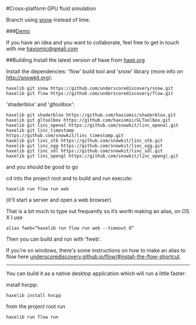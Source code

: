 #Cross-platform GPU fluid simulation

Branch using [snow](http://snowkit.org/) instead of lime.

###[Demo](http://haxiomic.github.io/GPU-Fluid-Experiments/html5/)

If you have an idea and you want to collaborate, feel free to get in touch with me [haxiomic@gmail.com](mailto:haxiomic@gmail.com)

##Building
Install the latest version of haxe from [haxe.org](http://haxe.org/)

Install the dependencies:
'flow' build tool and 'snow' library (more info on http://snowkit.org):

	haxelib git snow https://github.com/underscorediscovery/snow.git
	haxelib git flow https://github.com/underscorediscovery/flow.git

'shaderblox' and 'gltoolbox':

	haxelib git shaderblox https://github.com/haxiomic/shaderblox.git
	haxelib git gltoolbox https://github.com/haxiomic/GLToolbox.git
	haxelib git linc_openal https://github.com/snowkit/linc_openal.git
	haxelib git linc_timestamp https://github.com/snowkit/linc_timestamp.git
	haxelib git linc_stb https://github.com/snowkit/linc_stb.git
	haxelib git linc_ogg https://github.com/snowkit/linc_ogg.git
	haxelib git linc_sdl https://github.com/snowkit/linc_sdl.git
	haxelib git linc_opengl https://github.com/snowkit/linc_opengl.git

and you should be good to go

cd into the project root and to build and run execute:

	haxelib run flow run web

(it'll start a server and open a web browser)

That is a bit much to type out frequently so it’s worth making an alias, on OS X I use

	alias fweb=“haxelib run flow run web --timeout 0”

Then you can build and run with 'fweb'.

If you're on windows, there's some instructions on how to make an alias to flow here [underscorediscovery.github.io/flow/#install-the-flow-shortcut](http://underscorediscovery.github.io/flow/#install-the-flow-shortcut).


------------------------------

You can build it as a native desktop application which will run a little faster:

install hxcpp:

	haxelib install hxcpp

from the project root run

	haxelib run flow run
